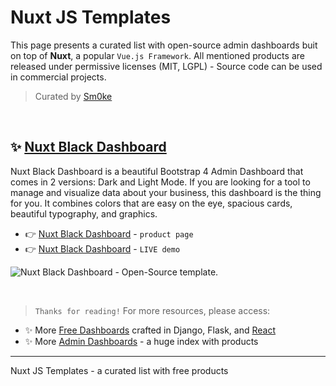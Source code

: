 # Nuxt JS Templates

This page presents a curated list with open-source admin dashboards buit on top of **Nuxt**, a popular `Vue.js Framework`. All mentioned products are released under permissive licenses (MIT, LGPL) - Source code can be used in commercial projects. 

> Curated by [Sm0ke](https://twitter.com/Sm0keDev)

<br />

## ✨ [Nuxt Black Dashboard](https://www.creative-tim.com/product/nuxt-black-dashboard?AFFILIATE=128200)

Nuxt Black Dashboard is a beautiful Bootstrap 4 Admin Dashboard that comes in 2 versions: Dark and Light Mode. If you are looking for a tool to manage and visualize data about your business, this dashboard is the thing for you. It combines colors that are easy on the eye, spacious cards, beautiful typography, and graphics.

- 👉 [Nuxt Black Dashboard](https://www.creative-tim.com/product/nuxt-black-dashboard?AFFILIATE=128200) - `product page`
- 👉 [Nuxt Black Dashboard](https://demos.creative-tim.com/nuxt-black-dashboard/?AFFILIATE=128200) - `LIVE demo` 

![Nuxt Black Dashboard - Open-Source template.](https://user-images.githubusercontent.com/51854817/179338952-fcb25fee-1ca1-42b8-a82a-84002781dc53.png)

<br />

> `Thanks for reading!` For more resources, please access:

- ✨ More [Free Dashboards](https://appseed.us/admin-dashboards/open-source) crafted in Django, Flask, and [React](https://appseed.us/apps/react)
- ✨ More [Admin Dashboards](https://www.admin-dashboards.com/) - a huge index with products

---
Nuxt JS Templates - a curated list with free products
